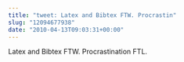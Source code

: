 ```yaml
---
title: "tweet: Latex and Bibtex FTW. Procrastin"
slug: "12094677938"
date: "2010-04-13T09:03:31+00:00"
---
```

Latex and Bibtex FTW. Procrastination FTL.